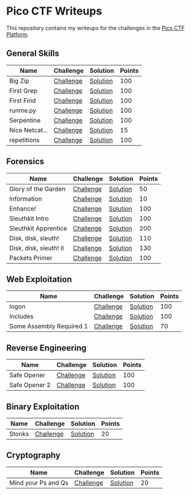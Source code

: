 # Pico CTF Writeups

This repository contains my writeups for the challenges in the [Pico CTF Platform](https://play.picoctf.org/practice).

## General Skills

| Name           | Challenge                                                    | Solution                                           | Points |
| -------------- | ------------------------------------------------------------ | -------------------------------------------------- | ------ |
| Big Zip        | [Challenge](https://play.picoctf.org/practice/challenge/322) | [Solution](./general-skills/big-zip/README.md)     | 100    |
| First Grep     | [Challenge](https://play.picoctf.org/practice/challenge/85)  | [Solution](./general-skills/first-grep/README.md)  | 100    |
| First Find     | [Challenge](https://play.picoctf.org/practice/challenge/320) | [Solution](./general-skills/first-find/README.md)  | 100    |
| runme.py       | [Challenge](https://play.picoctf.org/practice/challenge/250) | [Solution](./general-skills/runme-py/README.md)    | 100    |
| Serpentine     | [Challenge](https://play.picoctf.org/practice/challenge/251) | [Solution](./general-skills/serpentine/README.md)  | 100    |
| Nice Netcat... | [Challenge](https://play.picoctf.org/practice/challenge/156) | [Solution](./general-skills/nice-netcat/README.md) | 15     |
| repetitions    | [Challenge](https://play.picoctf.org/practice/challenge/371) | [Solution](./general-skills/repetitions/README.md) | 100    |

## Forensics

| Name                   | Challenge                                                    | Solution                                               | Points |
| ---------------------- | ------------------------------------------------------------ | ------------------------------------------------------ | ------ |
| Glory of the Garden    | [Challenge](https://play.picoctf.org/practice/challenge/44)  | [Solution](./forensics/glory-of-the-garden/README.md)  | 50     |
| Information            | [Challenge](https://play.picoctf.org/practice/challenge/186) | [Solution](./forensics/information/README.md)          | 10     |
| Enhance!               | [Challenge](https://play.picoctf.org/practice/challenge/265) | [Solution](./forensics/enhance/README.md)              | 100    |
| Sleuthkit Intro        | [Challenge](https://play.picoctf.org/practice/challenge/301) | [Solution](./forensics/sleuthkit-intro/README.md)      | 100    |
| Sleuthkit Apprentice   | [Challenge](https://play.picoctf.org/practice/challenge/300) | [Solution](./forensics/sleuthkit-apprentice/README.md) | 200    |
| Disk, disk, sleuth!    | [Challenge](https://play.picoctf.org/practice/challenge/113) | [Solution](./forensics/disk-disk-sleuth/README.md)     | 110    |
| Disk, disk, sleuth! II | [Challenge](https://play.picoctf.org/practice/challenge/137) | [Solution](./forensics/disk-disk-sleuth-ii/README.md)  | 130    |
| Packets Primer         | [Challenge](https://play.picoctf.org/practice/challenge/286) | [Solution](./forensics/packets-primer/README.md)       | 100    |

## Web Exploitation

| Name                     | Challenge                                                    | Solution                                                          | Points |
| ------------------------ | ------------------------------------------------------------ | ----------------------------------------------------------------- | ------ |
| logon                    | [Challenge](https://play.picoctf.org/practice/challenge/46)  | [Solution](./web-exploitation/logon/README.md)                    | 100    |
| Includes                 | [Challenge](https://play.picoctf.org/practice/challenge/274) | [Solution](./web-exploitation/includes/README.md)                 | 100    |
| Some Assembly Required 1 | [Challenge](https://play.picoctf.org/practice/challenge/152) | [Solution](./web-exploitation/some-assembly-required-1/README.md) | 70     |

## Reverse Engineering

| Name          | Challenge                                                    | Solution                                                  | Points |
| ------------- | ------------------------------------------------------------ | --------------------------------------------------------- | ------ |
| Safe Opener   | [Challenge](https://play.picoctf.org/practice/challenge/294) | [Solution](./reverse-engineering/safe-opener/README.md)   | 100    |
| Safe Opener 2 | [Challenge](https://play.picoctf.org/practice/challenge/375) | [Solution](./reverse-engineering/safe-opener-2/README.md) | 100    |

## Binary Exploitation

| Name   | Challenge                                                    | Solution                                           | Points |
| ------ | ------------------------------------------------------------ | -------------------------------------------------- | ------ |
| Stonks | [Challenge](https://play.picoctf.org/practice/challenge/105) | [Solution](./binary-exploitation/stonks/README.md) | 20     |

## Cryptography

| Name                | Challenge                                                    | Solution                                                 | Points |
| ------------------- | ------------------------------------------------------------ | -------------------------------------------------------- | ------ |
| Mind your Ps and Qs | [Challenge](https://play.picoctf.org/practice/challenge/162) | [Solution](./cryptography/mind-your-ps-and-qs/README.md) | 20     |
